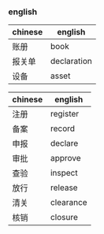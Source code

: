 
### english

|chinese| english|
|---|---|
|账册|book|
|报关单|declaration|
|设备|asset|

|chinese| english|
|---|---|
|注册|register|
|备案|record|
|申报|declare|
|审批|approve|
|查验|inspect|
|放行|release|
|清关|clearance|
|核销|closure|

